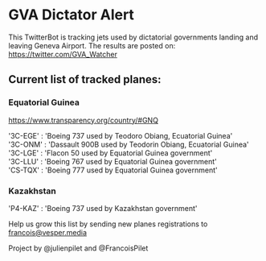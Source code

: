 # GVA Dictator Alert

This TwitterBot is tracking jets used by dictatorial governments landing and leaving Geneva Airport. The results are posted on:
https://twitter.com/GVA_Watcher

## Current list of tracked planes:

### Equatorial Guinea
https://www.transparency.org/country/#GNQ

 '3C-EGE' : 'Boeing 737 used by Teodoro Obiang, Ecuatorial Guinea'<br>
 '3C-ONM' : 'Dassault 900B used by Teodorin Obiang, Ecuatorial Guinea'<br>
 '3C-LGE' : 'Flacon 50 used by Equatorial Guinea government'<br>
 '3C-LLU' : 'Boeing 767 used by Equatorial Guinea government'<br>
 'CS-TQX' : 'Boeing 777 used by Equatorial Guinea government'<br>
 
 ### Kazakhstan	
 'P4-KAZ' : 'Boeing 737 used by Kazakhstan government'
 
 Help us grow this list by sending new planes registrations to francois@vesper.media

Project by @julienpilet and @FrancoisPilet
